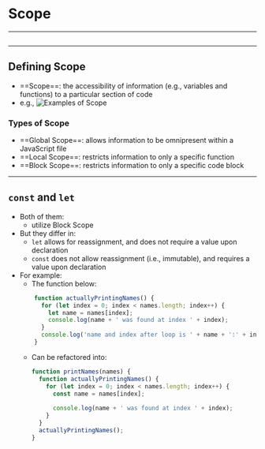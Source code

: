 # Scope
---
```toc
```
---

## Defining Scope
+ ==Scope==: the accessibility of information (e.g., variables and functions) to a particular section of code
+ e.g., ![Examples of Scope](https://s3.amazonaws.com/General_V88/boomyeah2015/codingdojo/curriculum/content/chapter/identify-scopes.png) 

### Types of Scope
- ==Global Scope==: allows information to be omnipresent within a JavaScript file
- ==Local Scope==: restricts information to only a specific function
- ==Block Scope==: restricts information to only a specific code block


---

## `const` and `let` 
- Both of them:
	- utilize Block Scope 
- But they differ in:
	- `let` allows for reassignment, and does not require a value upon declaration
	- `const` does not allow reassignment (i.e., immutable), and requires a value upon declaration
- For example:
	- The function below:
	```js
		function actuallyPrintingNames() {
		  for (let index = 0; index < names.length; index++) {
		    let name = names[index];
		    console.log(name + ' was found at index ' + index);
		  }
		  console.log('name and index after loop is ' + name + ':' + index);
		}
	```
	- Can be refactored into:
		```js
		function printNames(names) {
		  function actuallyPrintingNames() {
			for (let index = 0; index < names.length; index++) {
			  const name = names[index];
		  
			  console.log(name + ' was found at index ' + index);
			}
		  }
		  actuallyPrintingNames();
		}
		```
